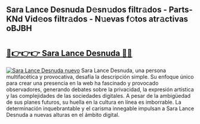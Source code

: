 ## Sara Lance Desnuda D𝚎sn𝚞dos filtr𝚊dos - Parts-KNd Vid𝚎os filtr𝚊dos - N𝚞evas f𝚘tos atr𝚊ctivas oBJBH

# <h2><a href="http://mbbu5m.tromn.icu/?c=Sara+Lance+Desnuda">🔗👉👉👉 Sara Lance Desnuda 🔗🔗</a></h2>

[![Sara Lance Desnuda nuevo](https://i.imgur.com/pEAQMta.gif)](http://mbbu5m.tromn.icu/?c=Sara+Lance+Desnuda)
Sara Lance Desnuda, una persona multifacética y provocativa, desafía la descripción simple. Su enfoque único para crear una presencia en la web ha fascinado y provocado observadores, generando debates sobre la privacidad, la expresión artística y las complejidades de las sociedades digitales. A pesar de la ambigüedad de sus planes futuros, su huella en la cultura en línea es imborrable. La determinación inquebrantable y el carisma innegable impulsan a Sara Lance Desnuda a nuevas alturas en el ámbito digital.
